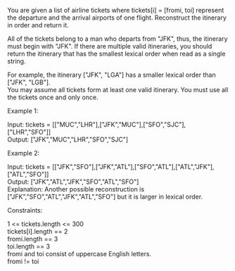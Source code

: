 You are given a list of airline tickets where tickets[i] = [fromi, toi] represent the departure and the arrival airports of one flight. Reconstruct the itinerary in order and return it.

All of the tickets belong to a man who departs from "JFK", thus, the itinerary must begin with "JFK". If there are multiple valid itineraries, you should return the itinerary that has the smallest lexical order when read as a single string.

For example, the itinerary ["JFK", "LGA"] has a smaller lexical order than ["JFK", "LGB"].\
You may assume all tickets form at least one valid itinerary. You must use all the tickets once and only once.

Example 1:

Input: tickets = [["MUC","LHR"],["JFK","MUC"],["SFO","SJC"],["LHR","SFO"]]\
Output: ["JFK","MUC","LHR","SFO","SJC"]

Example 2:

Input: tickets = [["JFK","SFO"],["JFK","ATL"],["SFO","ATL"],["ATL","JFK"],["ATL","SFO"]]\
Output: ["JFK","ATL","JFK","SFO","ATL","SFO"]\
Explanation: Another possible reconstruction is ["JFK","SFO","ATL","JFK","ATL","SFO"] but it is larger in lexical order.

Constraints:

1 <= tickets.length <= 300\
tickets[i].length == 2\
fromi.length == 3\
toi.length == 3\
fromi and toi consist of uppercase English letters.\
fromi != toi